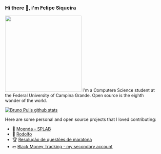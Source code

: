 ### Hi there 👋, i'm Felipe Siqueira
<img src="/images/output/video1.gif" width="250" height="250"/>
I'm a Computere Science student at the Federal University of Campina Grande. Open source is the eighth wonder of the world.

[![Bruno Pulis github stats](https://github-readme-stats.vercel.app/api?username=felipesqra)](https://github.com/brunopulis/github-readme-stats)


Here are some personal and open source projects that I loved contributing:
* :wrench: [Moenda - SPLAB](https://github.com/SPLAB-UFCG/Moenda)
* :iphone: [Rodolfo](https://github.com/felipesqra/Rodolfo)
* :trophy: [Resolução de questões de maratona](https://github.com/felipesqra/Resolucao-de-questoes-de-maratona)
* :dollar: [Black Money Tracking - my secondary account](https://github.com/blackmoneytracking/blackmoneytracking.github.io)

